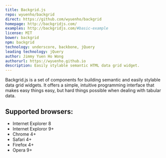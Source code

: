 ```yaml
---
title: Backgrid.js
repo: wyuenho/backgrid
direct: https://github.com/wyuenho/backgrid
homepage: http://backgridjs.com/
examples: http://backgridjs.com/#basic-example
license: MIT
bower: backgrid
npm: backgrid
technology: underscore, backbone, jQuery
leading technology: jQuery
author: Jimmy Yuen Ho Wong
authorurl: https://wyuenho.github.io
description: Easily stylable semantic HTML data grid widget.
---
```


Backgrid.js is a set of components for building semantic and easily stylable data grid widgets. It offers a simple, intuitive programming interface that makes easy things easy, but hard things possible when dealing with tabular data.

## Supported browsers:

* Internet Explorer 8
* Internet Exploror 9+
* Chrome 4+
* Safari 4+
* Firefox 4+
* Opera 9+